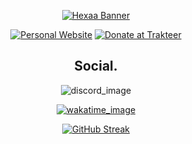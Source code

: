 <div align="center">

[![Hexaa Banner](https://api.hexagonn.my.id/hexaa/aboutme)]()

[![Personal Website](https://github.com/hexaaagon/hexaaagon/assets/128217934/3fecfcbb-4952-48bc-97c6-50dbd337ac7e)](https://hexagonn.my.id)
[![Donate at Trakteer](https://github.com/hexaaagon/hexaaagon/assets/128217934/51378bd9-e0bd-401a-8ee0-cd4e53974e2b)](https://trakteer.id/hexaaagon)

## Social.

![discord_image](https://lanyard.cnrad.dev/api/465454937267240962?bg=011B33&borderRadius=5px)

[![wakatime_image](https://github-readme-stats.vercel.app/api/wakatime?username=hexaaagon&border_radius=5px&theme=dark&text_color=FFFFFF&bg_color=011B33&border_color=011B33&icon_color=58a6ff&show_icons=true&custom_title=Code%20Activity&layout=compact)](https://wakatime.com/@hexaaagon)

[![GitHub Streak](https://github-readme-streak-stats.herokuapp.com?user=hexaaagon&theme=dark&hide_border=true&border_radius=20&background=011B33)](https://github.com/hexaaagon)

</div>
